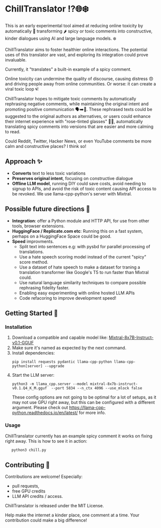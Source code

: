 # ChillTranslator ⁉️🌐❄️

This is an early experimental tool aimed at reducing online toxicity by automatically 🔄 transforming 🌶️ spicy or toxic comments into constructive, kinder dialogues using AI and large language models. ❄️

ChillTranslator aims to foster healthier online interactions. The potential uses of this translator are vast, and exploring its integration could prove invaluable.

Currently, it "translates" a built-in example of a spicy comment.

Online toxicity can undermine the quality of discourse, causing distress 😞 and driving people away from online communities. Or worse: it can create a viral toxic loop 🌀!

ChillTranslator hopes to mitigate toxic comments by automatically rephrasing negative comments, while maintaining the original intent and promoting positive communication 🗣️➡️💬. These rephrased texts could be suggested to the original authors as alternatives, or users could enhance their internet experience with "rose-tinted glasses" 🌹😎, automatically translating spicy comments into versions that are easier and more calming to read.

Could Reddit, Twitter, Hacker News, or even YouTube comments be more calm and constructive places? I think so!

## Approach ✨

- **Converts** text to less toxic variations
- **Preserves original intent**, focusing on constructive dialogue
- **Offline LLM model**, running DIY could save costs, avoid needing to signup to APIs, and avoid the risk of toxic content causing API access to be revoked. We use llama-cpp-python's server with Mixtral.


## Possible future directions 🌟
- **Integration**: offer a Python module and HTTP API, for use from other tools, browser extensions.
- **HuggingFace / Replicate.com etc**: Running this on a fast system, perhaps on a HuggingFace Space could be good.
- **Speed** improvments.
    - Split text into sentences e.g: with pysbd for parallel processing of translations.
    - Use a hate speech scoring model instead of the current "spicy" score method.
    - Use a dataset of hate speech to make a dataset for traning a translation transformer like Google's T5 to run faster than Mixtral could.
    - Use natural language similarity techniques to compare possible rephrasing fidelity faster.
    - Enabling easy experimenting with online hosted LLM APIs
    - Code refacoring to improve development speed!

## Getting Started 🚀

### Installation

1. Download a compatible and capable model like: [Mixtral-8x7B-Instruct-v0.1-GGUF](https://huggingface.co/TheBloke/Mixtral-8x7B-Instruct-v0.1-GGUF/resolve/main/mixtral-8x7b-instruct-v0.1.Q4_K_M.gguf?download=true)
2. Make sure it's named as expected by the next command.
3. Install dependencies:
   ```
   pip install requests pydantic llama-cpp-python llama-cpp-python[server] --upgrade
   ```
4. Start the LLM server:
   ```
   python3 -m llama_cpp.server --model mixtral-8x7b-instruct-v0.1.Q4_K_M.gguf  --port 5834 --n_ctx 4096 --use_mlock false
   ```
   These config options are not going to be optimal for a lot of setups, as it may not use GPU right away, but this can be configured with a different argument. Please check out https://llama-cpp-python.readthedocs.io/en/latest/ for more info.

### Usage

ChillTranslator currently has an example spicy comment it works on fixing right away.
This is how to see it in action:
```python
   python3 chill.py
```

## Contributing 🤝

Contributions are welcome!
Especially: 
- pull requests, 
- free GPU credits
- LLM API credits / access. 

ChillTranslator is released under the MIT License.

Help make the internet a kinder place, one comment at a time.
Your contribution could make a big difference!